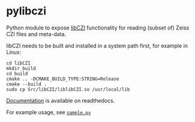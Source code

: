 # pylibczi
Python module to expose [libCZI](https://github.com/zeiss-microscopy/libCZI) functionality for reading (subset of) Zeiss CZI files and meta-data.

libCZI needs to be built and installed in a system path first, for example in Linux:
```
cd libCZI
mkdir build
cd build
cmake .. -DCMAKE_BUILD_TYPE:STRING=Release
cmake --build .
sudo cp Src/libCZI/liblibCZI.so /usr/local/lib
```

[Documentation](https://pylibczi.readthedocs.io/en/latest/index.html) is available on readthedocs.

For example usage, see [`sample.py`](sample.py)


